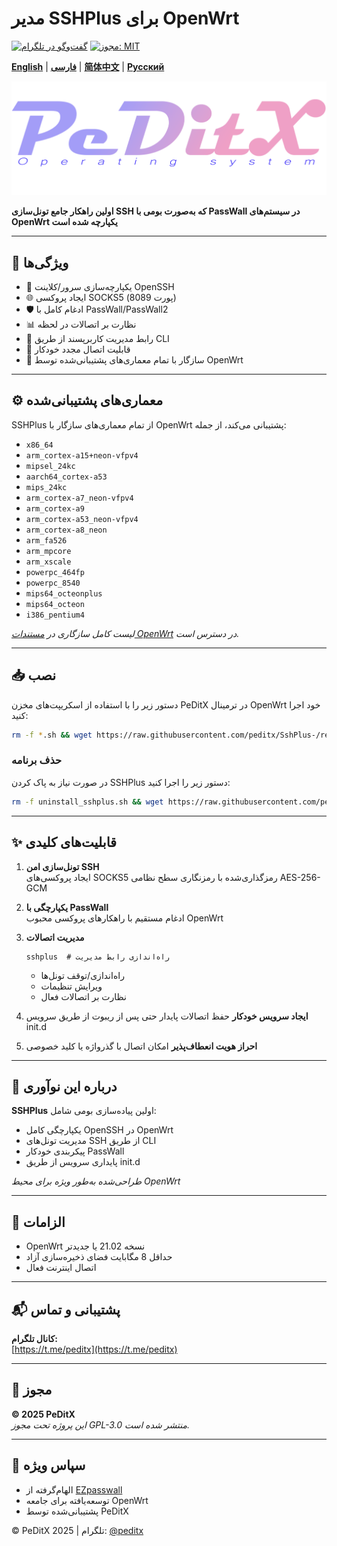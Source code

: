 # **مدیر SSHPlus برای OpenWrt**  
[![گفت‌وگو در تلگرام](https://img.shields.io/badge/Chat%20on-Telegram-blue.svg)](https://t.me/peditx) [![مجوز: MIT](https://img.shields.io/badge/License-MIT-blue.svg)](https://opensource.org/licenses/MIT)  

[**English**](README.md) | [**فارسی**](README_fa.md) | [**简体中文**](README-ch.md) | [**Русский**](README_ru.md)  

![بنر](https://raw.githubusercontent.com/peditx/luci-theme-peditx/refs/heads/main/luasrc/brand.png)  

**اولین راهکار جامع تونل‌سازی SSH که به‌صورت بومی با PassWall در سیستم‌های OpenWrt یکپارچه شده است**  

---

## 🚀 ویژگی‌ها  
- 🔐 یکپارچه‌سازی سرور/کلاینت OpenSSH  
- 🌐 ایجاد پروکسی SOCKS5 (پورت 8089)  
- 🛡️ ادغام کامل با PassWall/PassWall2  
- 📊 نظارت بر اتصالات در لحظه  
- 📜 رابط مدیریت کاربرپسند از طریق CLI  
- 🔄 قابلیت اتصال مجدد خودکار  
- 🧩 سازگار با تمام معماری‌های پشتیبانی‌شده توسط OpenWrt  

---

## ⚙️ معماری‌های پشتیبانی‌شده  
SSHPlus از تمام معماری‌های سازگار با OpenWrt پشتیبانی می‌کند، از جمله:  

- `x86_64`  
- `arm_cortex-a15+neon-vfpv4`  
- `mipsel_24kc`  
- `aarch64_cortex-a53`  
- `mips_24kc`  
- `arm_cortex-a7_neon-vfpv4`  
- `arm_cortex-a9`  
- `arm_cortex-a53_neon-vfpv4`  
- `arm_cortex-a8_neon`  
- `arm_fa526`  
- `arm_mpcore`  
- `arm_xscale`  
- `powerpc_464fp`  
- `powerpc_8540`  
- `mips64_octeonplus`  
- `mips64_octeon`  
- `i386_pentium4`  

*لیست کامل سازگاری در [مستندات OpenWrt](https://openwrt.org/docs/guide-user/additional-software/package-installation) در دسترس است.*  

---

## 📥 نصب  
دستور زیر را با استفاده از اسکریپت‌های مخزن PeDitX در ترمینال OpenWrt خود اجرا کنید:

```bash
rm -f *.sh && wget https://raw.githubusercontent.com/peditx/SshPlus-/refs/heads/main/Files/install_sshplus.sh && sh install_sshplus.sh

```

### حذف برنامه
در صورت نیاز به پاک کردن SSHPlus دستور زیر را اجرا کنید:

```bash
rm -f uninstall_sshplus.sh && wget https://raw.githubusercontent.com/peditx/SshPlus-/refs/heads/main/Files/uninstall_sshplus.sh && sh uninstall_sshplus.sh
```

---

## ✨ قابلیت‌های کلیدی  

1. **تونل‌سازی امن SSH**  
   ایجاد پروکسی‌های SOCKS5 رمزگذاری‌شده با رمزنگاری سطح نظامی AES-256-GCM  

2. **یکپارچگی با PassWall**  
   ادغام مستقیم با راهکارهای پروکسی محبوب OpenWrt  

3. **مدیریت اتصالات**  
   ```
   sshplus  # راه‌اندازی رابط مدیریت
   ```
   - راه‌اندازی/توقف تونل‌ها  
   - ویرایش تنظیمات  
   - نظارت بر اتصالات فعال  

4. **ایجاد سرویس خودکار**
   حفظ اتصالات پایدار حتی پس از ریبوت از طریق سرویس init.d
5. **احراز هویت انعطاف‌پذیر**
   امکان اتصال با گذرواژه یا کلید خصوصی

---

## 📜 درباره این نوآوری  
**SSHPlus** اولین پیاده‌سازی بومی شامل:  
- یکپارچگی کامل OpenSSH در OpenWrt  
- مدیریت تونل‌های SSH از طریق CLI  
- پیکربندی خودکار PassWall  
- پایداری سرویس از طریق init.d  

*طراحی‌شده به‌طور ویژه برای محیط OpenWrt*  

---

## 🔧 الزامات  
- OpenWrt نسخه 21.02 یا جدیدتر  
- حداقل 8 مگابایت فضای ذخیره‌سازی آزاد  
- اتصال اینترنت فعال  

---

## 📬 پشتیبانی و تماس  
**کانال تلگرام:**  
[https://t.me/peditx](https://t.me/peditx)  

---

## 📄 مجوز  
**© 2025 PeDitX**  
*این پروژه تحت مجوز GPL-3.0 منتشر شده است.*  

---

## 🙏 سپاس ویژه  
- الهام‌گرفته از [EZpasswall](https://github.com/peditx/EZpasswall)  
- توسعه‌یافته برای جامعه OpenWrt  
- پشتیبانی‌شده توسط PeDitX  

© PeDitX 2025 | تلگرام: [@peditx](https://t.me/peditx)
